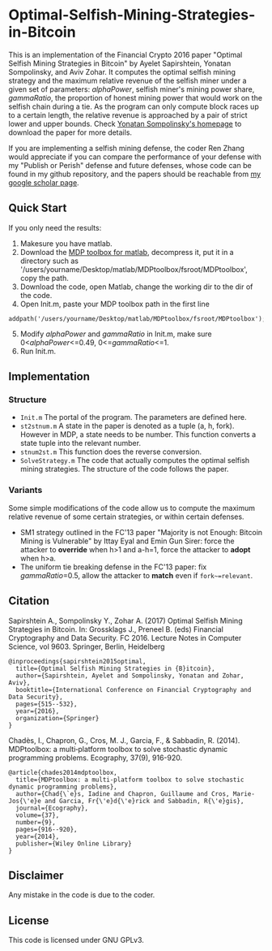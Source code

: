 # Optimal-Selfish-Mining-Strategies-in-Bitcoin
This is an implementation of the Financial Crypto 2016 paper "Optimal Selfish Mining Strategies in Bitcoin" by Ayelet Sapirshtein, Yonatan Sompolinsky, and Aviv Zohar. It computes the optimal selfish mining strategy and the maximum relative revenue of the selfish miner under a given set of parameters: *alphaPower*, selfish miner's mining power share, *gammaRatio*, the proportion of honest mining power that would work on the selfish chain during a tie. As the program can only compute block races up to a certain length, the relative revenue is approached by a pair of strict lower and upper bounds. Check [Yonatan Sompolinsky's homepage](http://www.cs.huji.ac.il/~yoni_sompo/) to download the paper for more details.

If you are implementing a selfish mining defense, the coder Ren Zhang would appreciate if you can compare the performance of your defense with my "Publish or Perish" defense and future defenses, whose code can be found in my github repository, and the papers should be reachable from [my google scholar page](https://scholar.google.be/citations?user=JB1uRvQAAAAJ&hl=en).

## Quick Start
If you only need the results:
1. Makesure you have matlab.
2. Download the [MDP toolbox for matlab](https://nl.mathworks.com/matlabcentral/fileexchange/25786-markov-decision-processes--mdp--toolbox), decompress it, put it in a directory such as '/users/yourname/Desktop/matlab/MDPtoolbox/fsroot/MDPtoolbox', copy the path.
3. Download the code, open Matlab, change the working dir to the dir of the code.
4. Open Init.m, paste your MDP toolbox path in the first line 
```
addpath('/users/yourname/Desktop/matlab/MDPtoolbox/fsroot/MDPtoolbox');
```
5. Modify *alphaPower* and *gammaRatio* in Init.m, make sure 0\<*alphaPower*<=0.49, 0<=*gammaRatio*<=1.
6. Run Init.m.

## Implementation

### Structure
* `Init.m`
The portal of the program. The parameters are defined here.
* `st2stnum.m`
A state in the paper is denoted as a tuple (a, h, fork). However in MDP, a state needs to be number. This function converts a state tuple into the relevant number. 
* `stnum2st.m` 
This function does the reverse conversion.
* `SolveStrategy.m`
The code that actually computes the optimal selfish mining strategies. The structure of the code follows the paper.

### Variants
Some simple modifications of the code allow us to compute the maximum relative revenue of some certain strategies, or within certain defenses.
* SM1 strategy outlined in the FC'13 paper "Majority is not Enough: Bitcoin Mining is Vulnerable" by Ittay Eyal and Emin Gun Sirer: force the attacker to **override** when h>1 and a-h=1, force the attacker to **adopt** when h>a.
* The uniform tie breaking defense in the FC'13 paper: fix *gammaRatio*=0.5, allow the attacker to **match** even if `fork~=relevant`.


## Citation
Sapirshtein A., Sompolinsky Y., Zohar A. (2017) Optimal Selfish Mining Strategies in Bitcoin. In: Grossklags J., Preneel B. (eds) Financial Cryptography and Data Security. FC 2016. Lecture Notes in Computer Science, vol 9603. Springer, Berlin, Heidelberg
```
@inproceedings{sapirshtein2015optimal,
  title={Optimal Selfish Mining Strategies in {B}itcoin},
  author={Sapirshtein, Ayelet and Sompolinsky, Yonatan and Zohar, Aviv},
  booktitle={International Conference on Financial Cryptography and Data Security},
  pages={515--532},
  year={2016},
  organization={Springer}
}
```
Chadès, I., Chapron, G., Cros, M. J., Garcia, F., & Sabbadin, R. (2014). MDPtoolbox: a multi‐platform toolbox to solve stochastic dynamic programming problems. Ecography, 37(9), 916-920.
```
@article{chades2014mdptoolbox,
  title={MDPtoolbox: a multi-platform toolbox to solve stochastic dynamic programming problems},
  author={Chad{\`e}s, Iadine and Chapron, Guillaume and Cros, Marie-Jos{\'e}e and Garcia, Fr{\'e}d{\'e}rick and Sabbadin, R{\'e}gis},
  journal={Ecography},
  volume={37},
  number={9},
  pages={916--920},
  year={2014},
  publisher={Wiley Online Library}
}
```
## Disclaimer
Any mistake in the code is due to the coder.

## License
This code is licensed under GNU GPLv3.
